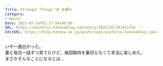 ```yaml
---
Title: Stranger Things S4 を観た
Category:
- movie
Date: 2022-07-24T01:17:54+09:00
URL: https://asuforce.hatenablog.com/entry/2022/07/24/011754
EditURL: https://blog.hatena.ne.jp/asuforcegt/asuforce.hatenablog.com/atom/entry/4207112889901998953
---
```


いやー面白かった。  
妻と毎日一話ずつ見てたけど、毎回期待を裏切らなくて本当に楽しめた。  
まさかそんなことになるとは...
